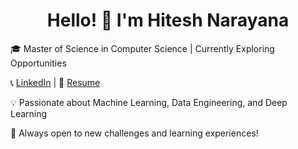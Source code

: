 <div style="text-align: center;">

# Hello! 👋 I'm Hitesh Narayana

</div>


🎓 Master of Science in Computer Science | Currently Exploring Opportunities

📞 [LinkedIn](https://www.linkedin.com/in/hiteshn007/) | 📄 [Resume](https://tinyurl.com/HiteshNarayana)

💡 Passionate about Machine Learning, Data Engineering, and Deep Learning

🌟 Always open to new challenges and learning experiences!

